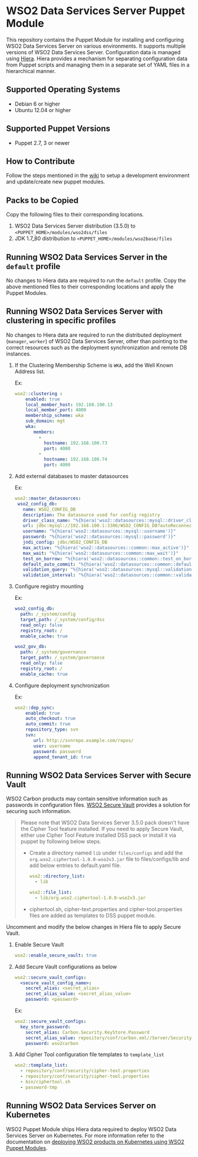 # WSO2 Data Services Server Puppet Module

This repository contains the Puppet Module for installing and configuring WSO2 Data Services Server on various environments. It supports multiple versions of WSO2 Data Services Server. Configuration data is managed using [Hiera](http://docs.puppetlabs.com/hiera/1/). Hiera provides a mechanism for separating configuration data from Puppet scripts and managing them in a separate set of YAML files in a hierarchical manner.

## Supported Operating Systems

- Debian 6 or higher
- Ubuntu 12.04 or higher

## Supported Puppet Versions

- Puppet 2.7, 3 or newer

## How to Contribute
Follow the steps mentioned in the [wiki](https://github.com/wso2/puppet-modules/wiki) to setup a development environment and update/create new puppet modules.

## Packs to be Copied

Copy the following files to their corresponding locations.

1. WSO2 Data Services Server distribution (3.5.0) to `<PUPPET_HOME>/modules/wso2dss/files`
2. JDK 1.7_80 distribution to `<PUPPET_HOME>/modules/wso2base/files`

## Running WSO2 Data Services Server in the `default` profile
No changes to Hiera data are required to run the `default` profile.  Copy the above mentioned files to their corresponding locations and apply the Puppet Modules.

## Running WSO2 Data Services Server with clustering in specific profiles
No changes to Hiera data are required to run the distributed deployment (`manager`, `worker`) of WSO2 Data Services Server, other than pointing to the correct resources such as the deployment synchronization and remote DB instances.

1. If the Clustering Membership Scheme is `WKA`, add the Well Known Address list.

   Ex:
    ```yaml
    wso2::clustering :
        enabled: true
        local_member_host: 192.168.100.13
        local_member_port: 4000
        membership_scheme: wka
        sub_domain: mgt
        wka:
           members:
             -
               hostname: 192.168.100.73
               port: 4000
             -
               hostname: 192.168.100.74
               port: 4000
    ```

2. Add external databases to master datasources

   Ex:
    ```yaml
    wso2::master_datasources:
     wso2_config_db:
       name: WSO2_CONFIG_DB
       description: The datasource used for config registry
       driver_class_name: "%{hiera('wso2::datasources::mysql::driver_class_name')}"
       url: jdbc:mysql://192.168.100.1:3306/WSO2_CONFIG_DB?autoReconnect=true
       username: "%{hiera('wso2::datasources::mysql::username')}"
       password: "%{hiera('wso2::datasources::mysql::password')}"
       jndi_config: jdbc/WSO2_CONFIG_DB
       max_active: "%{hiera('wso2::datasources::common::max_active')}"
       max_wait: "%{hiera('wso2::datasources::common::max_wait')}"
       test_on_borrow: "%{hiera('wso2::datasources::common::test_on_borrow')}"
       default_auto_commit: "%{hiera('wso2::datasources::common::default_auto_commit')}"
       validation_query: "%{hiera('wso2::datasources::mysql::validation_query')}"
       validation_interval: "%{hiera('wso2::datasources::common::validation_interval')}"

    ```

3. Configure registry mounting

   Ex:
    ```yaml
    wso2_config_db:
      path: /_system/config
      target_path: /_system/config/dss
      read_only: false
      registry_root: /
      enable_cache: true

    wso2_gov_db:
      path: /_system/governance
      target_path: /_system/governance
      read_only: false
      registry_root: /
      enable_cache: true
    ```

4. Configure deployment synchronization

    Ex:
    ```yaml
    wso2::dep_sync:
        enabled: true
        auto_checkout: true
        auto_commit: true
        repository_type: svn
        svn:
           url: http://svnrepo.example.com/repos/
           user: username
           password: password
           append_tenant_id: true
    ```

## Running WSO2 Data Services Server with Secure Vault
WSO2 Carbon products may contain sensitive information such as passwords in configuration files. [WSO2 Secure Vault](https://docs.wso2.com/display/Carbon444/Securing+Passwords+in+Configuration+Files) provides a solution for securing such information.

>Please note that WSO2 Data Services Server 3.5.0 pack doesn't have the Cipher Tool feature installed. If you need to apply Secure Vault, either use Cipher Tool Feature installed DSS pack or install it via puppet by following below steps.
>
>- Create a directory named `lib` under `files/configs` and add the `org.wso2.ciphertool-1.0.0-wso2v3.jar` file to files/configs/lib and add below entries to default.yaml file.
>     
>    ```yaml
>    wso2::directory_list:
>      - lib
>    
>    wso2::file_list:
>      - lib/org.wso2.ciphertool-1.0.0-wso2v3.jar
>     ```
>
>- ciphertool.sh, cipher-text.properties and cipher-tool.properties files are added as templates to DSS puppet module.

Uncomment and modify the below changes in Hiera file to apply Secure Vault.

1. Enable Secure Vault

    ```yaml
    wso2::enable_secure_vault: true
    ```

2. Add Secure Vault configurations as below

    ```yaml
    wso2::secure_vault_configs:
      <secure_vault_config_name>:
        secret_alias: <secret_alias>
        secret_alias_value: <secret_alias_value>
        password: <password>
    ```

    Ex:
    ```yaml
    wso2::secure_vault_configs:
      key_store_password:
        secret_alias: Carbon.Security.KeyStore.Password
        secret_alias_value: repository/conf/carbon.xml//Server/Security/KeyStore/Password,false
        password: wso2carbon
    ```

3. Add Cipher Tool configuration file templates to `template_list`

    ```yaml
    wso2::template_list:
      - repository/conf/security/cipher-text.properties
      - repository/conf/security/cipher-tool.properties
      - bin/ciphertool.sh
      - password-tmp
    ```
## Running WSO2 Data Services Server on Kubernetes
WSO2 Puppet Module ships Hiera data required to deploy WSO2 Data Services Server on Kubernetes. For more information refer to the documentation on [deploying WSO2 products on Kubernetes using WSO2 Puppet Modules](https://docs.wso2.com/display/PM200/Deploying+WSO2+Products+on+Kubernetes+Using+WSO2+Puppet+Modules).
